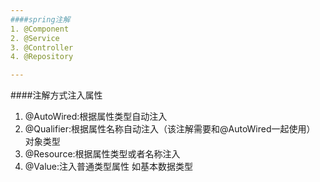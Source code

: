 ```yaml
---
####spring注解
1. @Component
2. @Service
3. @Controller
4. @Repository

---
```

####注解方式注入属性
1. @AutoWired:根据属性类型自动注入
2. @Qualifier:根据属性名称自动注入（该注解需要和@AutoWired一起使用）    对象类型
3. @Resource:根据属性类型或者名称注入
4. @Value:注入普通类型属性  如基本数据类型
